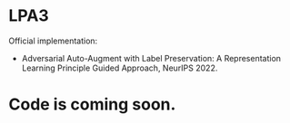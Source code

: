# LPA3

Official implementation:
- Adversarial Auto-Augment with Label Preservation: A Representation Learning Principle Guided Approach, NeurIPS 2022. 

# Code is coming soon.
